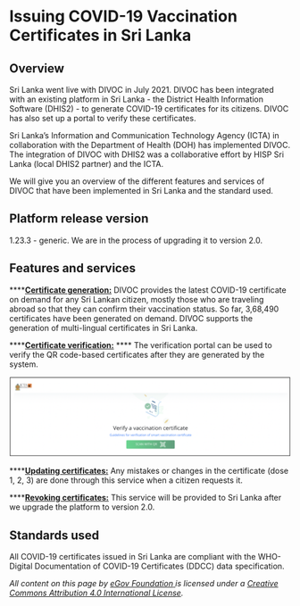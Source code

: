 # Issuing COVID-19 Vaccination Certificates in  Sri Lanka

## **Overview**

Sri Lanka went live with DIVOC in July 2021. DIVOC has been integrated with an existing platform in Sri Lanka - the District Health Information Software (DHIS2) - to generate COVID-19 certificates for its citizens. DIVOC has also set up a portal to verify these certificates.

Sri Lanka’s Information and Communication Technology Agency (ICTA) in collaboration with the Department of Health (DOH) has implemented DIVOC. The integration of DIVOC with DHIS2 was a collaborative effort by HISP Sri Lanka (local DHIS2 partner) and the ICTA.

We will give you an overview of the different features and services of DIVOC that have been implemented in Sri Lanka and the standard used.

## Platform release version&#x20;

1.23.3 - generic. We are in the process of upgrading it to version 2.0.

## Features and services

****[**Certificate generation:**](../divocs-verifiable-certificate-features/creating-a-divoc-certificate/) DIVOC provides the latest COVID-19 certificate on demand for any Sri Lankan citizen, mostly those who are traveling abroad so that they can confirm their vaccination status. So far, 3,68,490 certificates have been generated on demand. DIVOC supports the generation of multi-lingual certificates in Sri Lanka.

****[**Certificate verification:**](../divocs-verifiable-certificate-features/verifying-a-divoc-certificate.md) **** The verification portal can be used to verify the QR code-based certificates after they are generated by the system.

![](<../.gitbook/assets/Screenshot 2022-04-12 at 9.43.49 AM.png>)

****[**Updating certificates:**](../divocs-verifiable-certificate-features/updating-a-divoc-certificate.md) Any mistakes or changes in the certificate (dose 1, 2, 3) are done through this service when a citizen requests it.

****[**Revoking certificates:**](../divocs-verifiable-certificate-features/revoking-a-divoc-certificate.md) This service will be provided to Sri Lanka after we upgrade the platform to version 2.0.

## Standards used&#x20;

All COVID-19 certificates issued in Sri Lanka are compliant with the WHO-Digital Documentation of COVID-19 Certificates (DDCC) data specification.



_All content on this page by_ [_eGov Foundation_ ](https://egov.org.in)_is licensed under a_ [_Creative Commons Attribution 4.0 International License_](http://creativecommons.org/licenses/by/4.0/)_._
